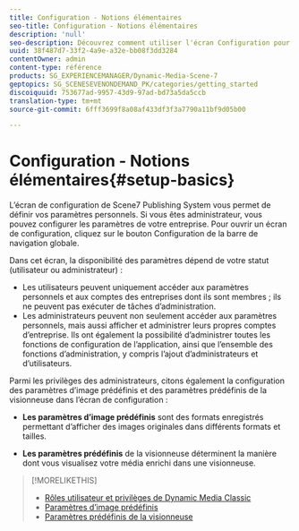 ```yaml
---
title: Configuration - Notions élémentaires
seo-title: Configuration - Notions élémentaires
description: 'null'
seo-description: Découvrez comment utiliser l'écran Configuration pour entrer vos paramètres personnels. Si vous êtes administrateur, vous pouvez configurer les paramètres de votre entreprise.
uuid: 38f487d7-33f2-4a9e-a32e-bb08f3dd3284
contentOwner: admin
content-type: référence
products: SG_EXPERIENCEMANAGER/Dynamic-Media-Scene-7
geptopics: SG_SCENESEVENONDEMAND_PK/categories/getting_started
discoiquuid: 753677ad-9957-43d9-97ad-bd73a5da5ccb
translation-type: tm+mt
source-git-commit: 6fff3699f8a08af433df3f3a7790a11bf9d05b00

---
```



# Configuration - Notions élémentaires{#setup-basics}

L’écran de configuration de Scene7 Publishing System vous permet de définir vos paramètres personnels. Si vous êtes administrateur, vous pouvez configurer les paramètres de votre entreprise. Pour ouvrir un écran de configuration, cliquez sur le bouton Configuration de la barre de navigation globale.

Dans cet écran, la disponibilité des paramètres dépend de votre statut (utilisateur ou administrateur) :

* Les utilisateurs peuvent uniquement accéder aux paramètres personnels et aux comptes des entreprises dont ils sont membres ; ils ne peuvent pas exécuter de tâches d’administration.
* Les administrateurs peuvent non seulement accéder aux paramètres personnels, mais aussi afficher et administrer leurs propres comptes d’entreprise. Ils ont également la possibilité d’administrer toutes les fonctions de configuration de l’application, ainsi que l’ensemble des fonctions d’administration, y compris l’ajout d’administrateurs et d’utilisateurs.

Parmi les privilèges des administrateurs, citons également la configuration des paramètres d’image prédéfinis et des paramètres prédéfinis de la visionneuse dans l’écran de configuration :

* **Les paramètres d’image prédéfinis** sont des formats enregistrés permettant d’afficher des images originales dans différents formats et tailles.

* **Les paramètres prédéfinis** de la visionneuse déterminent la manière dont vous visualisez votre média enrichi dans une visionneuse.

>[!MORELIKETHIS]
>
>* [Rôles utilisateur et privilèges de Dynamic Media Classic](administration-setup.md#user_administration)
>* [Paramètres d’image prédéfinis](application-setup.md#image_presets)
>* [Paramètres prédéfinis de la visionneuse](application-setup.md#viewer_presets)

